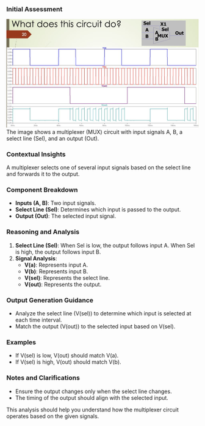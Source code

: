 ### Initial Assessment
![alt text](presentations/L3_RegistersAndMemory/L3_RegistersAndMemory.037.jpeg)
The image shows a multiplexer (MUX) circuit with input signals A, B, a select line (Sel), and an output (Out).

### Contextual Insights

A multiplexer selects one of several input signals based on the select line and forwards it to the output.

### Component Breakdown

- **Inputs (A, B)**: Two input signals.
- **Select Line (Sel)**: Determines which input is passed to the output.
- **Output (Out)**: The selected input signal.

### Reasoning and Analysis

1. **Select Line (Sel)**: When Sel is low, the output follows input A. When Sel is high, the output follows input B.
2. **Signal Analysis**:
   - **V(a)**: Represents input A.
   - **V(b)**: Represents input B.
   - **V(sel)**: Represents the select line.
   - **V(out)**: Represents the output.

### Output Generation Guidance

- Analyze the select line (V(sel)) to determine which input is selected at each time interval.
- Match the output (V(out)) to the selected input based on V(sel).

### Examples

- If V(sel) is low, V(out) should match V(a).
- If V(sel) is high, V(out) should match V(b).

### Notes and Clarifications

- Ensure the output changes only when the select line changes.
- The timing of the output should align with the selected input.

This analysis should help you understand how the multiplexer circuit operates based on the given signals.
